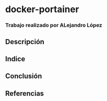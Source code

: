 # docker-portainer
### Trabajo realizado por ALejandro López
## Descripción
## Indice
## Conclusión
## Referencias
